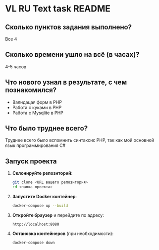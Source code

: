 # VL RU Text task README

## Сколько пунктов задания выполнено?
   Все 4
## Сколько времени ушло на всё (в часах)?
   4-5 часов
## Что нового узнал в результате, с чем познакомился?
   - Валидацая форм в PHP
   - Работа с куками в PHP
   - Работа с Mysqlite в PHP
## Что было труднее всего?
   Труднее всего было вспомнить синтаксис PHP, так как мой основной язык программирования C#
   
## Запуск проекта

1. **Склонируйте репозиторий**:
   ```bash
   git clone <URL вашего репозитория>
   cd <папка проекта>
   ```

2. **Запустите Docker контейнер**:
   ```bash
   docker-compose up --build
   ```

3. **Откройте браузер** и перейдите по адресу:
   ```
   http://localhost:8080
   ```

4. **Остановка контейнеров** (при необходимости):
   ```bash
   docker-compose down
   ```

